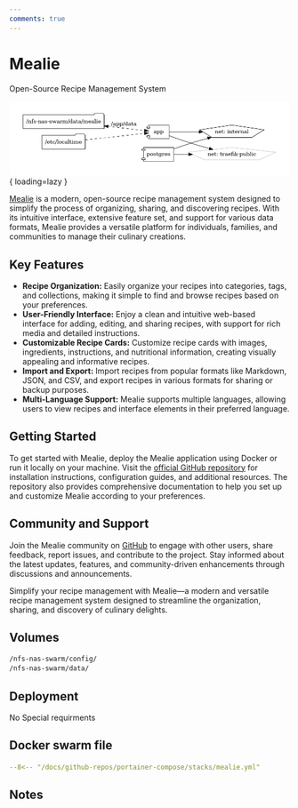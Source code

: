 ```yaml
---
comments: true
---
```


# Mealie

Open-Source Recipe Management System

![mealie diagram](../assets/diagrams/mealie.png){ loading=lazy }

[Mealie](https://github.com/hay-kot/mealie) is a modern, open-source recipe management system designed to simplify the process of organizing, sharing, and discovering recipes. With its intuitive interface, extensive feature set, and support for various data formats, Mealie provides a versatile platform for individuals, families, and communities to manage their culinary creations.

## Key Features

- **Recipe Organization:** Easily organize your recipes into categories, tags, and collections, making it simple to find and browse recipes based on your preferences.
- **User-Friendly Interface:** Enjoy a clean and intuitive web-based interface for adding, editing, and sharing recipes, with support for rich media and detailed instructions.
- **Customizable Recipe Cards:** Customize recipe cards with images, ingredients, instructions, and nutritional information, creating visually appealing and informative recipes.
- **Import and Export:** Import recipes from popular formats like Markdown, JSON, and CSV, and export recipes in various formats for sharing or backup purposes.
- **Multi-Language Support:** Mealie supports multiple languages, allowing users to view recipes and interface elements in their preferred language.

## Getting Started

To get started with Mealie, deploy the Mealie application using Docker or run it locally on your machine. Visit the [official GitHub repository](https://github.com/hay-kot/mealie) for installation instructions, configuration guides, and additional resources. The repository also provides comprehensive documentation to help you set up and customize Mealie according to your preferences.

## Community and Support

Join the Mealie community on [GitHub](https://github.com/hay-kot/mealie) to engage with other users, share feedback, report issues, and contribute to the project. Stay informed about the latest updates, features, and community-driven enhancements through discussions and announcements.

Simplify your recipe management with Mealie—a modern and versatile recipe management system designed to streamline the organization, sharing, and discovery of culinary delights.


## Volumes

```bash
/nfs-nas-swarm/config/
/nfs-nas-swarm/data/
```

## Deployment
No Special requirments

## Docker swarm file
``` yaml linenums="1" 
--8<-- "/docs/github-repos/portainer-compose/stacks/mealie.yml"
```

## Notes

